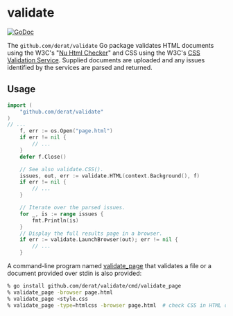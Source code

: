 # validate

[![GoDoc](https://godoc.org/github.com/derat/validate?status.svg)](https://godoc.org/github.com/derat/validate)

The `github.com/derat/validate` Go package validates HTML documents using the
W3C's "[Nu Html Checker]" and CSS using the W3C's [CSS Validation Service].
Supplied documents are uploaded and any issues identified by the services are
parsed and returned.

[Nu Html Checker]: https://validator.w3.org/nu/
[CSS Validation Service]: https://jigsaw.w3.org/css-validator/

## Usage

```go
import (
	"github.com/derat/validate"
)
// ...
	f, err := os.Open("page.html")
	if err != nil {
		// ...
	}
	defer f.Close()

	// See also validate.CSS().
	issues, out, err := validate.HTML(context.Background(), f)
	if err != nil {
		// ...
	}

	// Iterate over the parsed issues.
	for _, is := range issues {
		fmt.Println(is)
	}
	// Display the full results page in a browser.
	if err := validate.LaunchBrowser(out); err != nil {
		// ...
	}
```

A command-line program named [validate_page](./cmd/validate_page/main.go) that
validates a file or a document provided over stdin is also provided:

```sh
% go install github.com/derat/validate/cmd/validate_page
% validate_page -browser page.html
% validate_page <style.css
% validate_page -type=htmlcss -browser page.html  # check CSS in HTML doc
```
